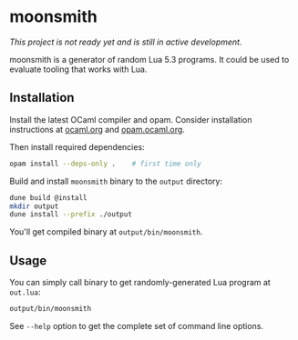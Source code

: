 # moonsmith

*This project is not ready yet and is still in active development.*

moonsmith is a generator of random Lua 5.3 programs. It could be used to evaluate tooling that works with Lua.

## Installation

Install the latest OCaml compiler and opam. Consider installation instructions at [ocaml.org](https://ocaml.org/docs/install.html) and [opam.ocaml.org](https://opam.ocaml.org/doc/Install.html).

Then install required dependencies:

```bash
opam install --deps-only .    # first time only
```

Build and install `moonsmith` binary to the `output` directory:

```bash
dune build @install
mkdir output
dune install --prefix ./output
```

You'll get compiled binary at `output/bin/moonsmith`.

## Usage

You can simply call binary to get randomly-generated Lua program at `out.lua`:

```bash
output/bin/moonsmith
```

See `--help` option to get the complete set of command line options.
